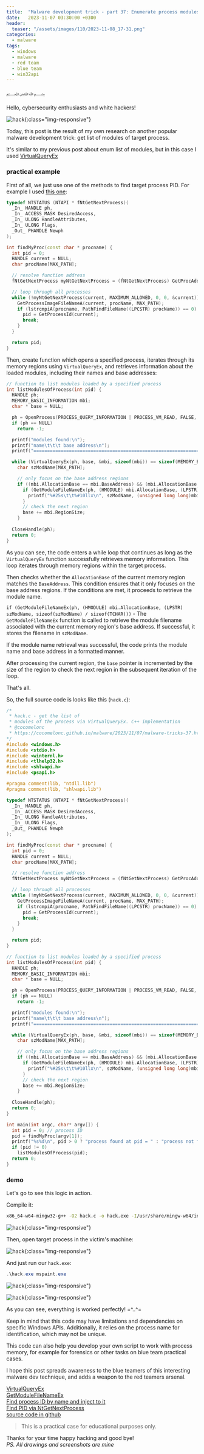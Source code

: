 ```yaml
---
title:  "Malware development trick - part 37: Enumerate process modules via VirtualQueryEx. Simple C++ example."
date:   2023-11-07 03:30:00 +0300
header:
  teaser: "/assets/images/110/2023-11-08_17-31.png"
categories:
  - malware
tags:
  - windows
  - malware
  - red team
  - blue team
  - win32api
---
```


﷽

Hello, cybersecurity enthusiasts and white hackers!        

![hack](/assets/images/110/2023-11-08_17-31.png){:class="img-responsive"}      

Today, this post is the result of my own research on another popular malware development trick: get list of modules of target process.     

It's similar to my previous post about enum list of modules, but in this case I used [VirtualQueryEx](https://learn.microsoft.com/en-us/windows/win32/api/memoryapi/nf-memoryapi-virtualqueryex)     

### practical example

First of all, we just use one of the methods to find target process PID. For example I used [this one](/malware/2023/05/26/malware-tricks-30.html):     

```cpp
typedef NTSTATUS (NTAPI * fNtGetNextProcess)(
  _In_ HANDLE ph,
  _In_ ACCESS_MASK DesiredAccess,
  _In_ ULONG HandleAttributes,
  _In_ ULONG Flags,
  _Out_ PHANDLE Newph
);

int findMyProc(const char * procname) {
  int pid = 0;
  HANDLE current = NULL;
  char procName[MAX_PATH];

  // resolve function address
  fNtGetNextProcess myNtGetNextProcess = (fNtGetNextProcess) GetProcAddress(GetModuleHandle("ntdll.dll"), "NtGetNextProcess");

  // loop through all processes
  while (!myNtGetNextProcess(current, MAXIMUM_ALLOWED, 0, 0, &current)) {
    GetProcessImageFileNameA(current, procName, MAX_PATH);
    if (lstrcmpiA(procname, PathFindFileName((LPCSTR) procName)) == 0) {
      pid = GetProcessId(current);
      break;
    }
  }

  return pid;
}
```

Then, create function which opens a specified process, iterates through its memory regions using `VirtualQueryEx`, and retrieves information about the loaded modules, including their names and base addresses:     

```cpp
// function to list modules loaded by a specified process
int listModulesOfProcess(int pid) {
  HANDLE ph;
  MEMORY_BASIC_INFORMATION mbi;
  char * base = NULL;

  ph = OpenProcess(PROCESS_QUERY_INFORMATION | PROCESS_VM_READ, FALSE, pid);
  if (ph == NULL)
    return -1;

  printf("modules found:\n");
  printf("name\t\t\t base address\n");
  printf("=================================================================================\n");

  while (VirtualQueryEx(ph, base, &mbi, sizeof(mbi)) == sizeof(MEMORY_BASIC_INFORMATION)) {
    char szModName[MAX_PATH];

    // only focus on the base address regions
    if ((mbi.AllocationBase == mbi.BaseAddress) && (mbi.AllocationBase != NULL)) {
      if (GetModuleFileNameEx(ph, (HMODULE) mbi.AllocationBase, (LPSTR) szModName, sizeof(szModName) / sizeof(TCHAR)))
        printf("%#25s\t\t%#10llx\n", szModName, (unsigned long long)mbi.AllocationBase);
      }
      // check the next region
      base += mbi.RegionSize;
    }
  
  CloseHandle(ph);
  return 0;
}
```

As you can see, the code enters a while loop that continues as long as the `VirtualQueryEx` function successfully retrieves memory information. This loop iterates through memory regions within the target process.     

Then checks whether the `AllocationBase` of the current memory region matches the `BaseAddress`. This condition ensures that it only focuses on the base address regions. If the conditions are met, it proceeds to retrieve the module name.     

`if (GetModuleFileNameEx(ph, (HMODULE) mbi.AllocationBase, (LPSTR) szModName, sizeof(szModName) / sizeof(TCHAR)))` - The `GetModuleFileNameEx` function is called to retrieve the module filename associated with the current memory region's base address. If successful, it stores the filename in `szModName`.    

If the module name retrieval was successful, the code prints the module name and base address in a formatted manner.     

After processing the current region, the `base` pointer is incremented by the size of the region to check the next region in the subsequent iteration of the loop.     

That's all.     

So, the full source code is looks like this (`hack.c`):     

```cpp
/*
 * hack.c - get the list of 
 * modules of the process via VirtualQueryEx. C++ implementation
 * @cocomelonc
 * https://cocomelonc.github.io/malware/2023/11/07/malware-tricks-37.html
*/
#include <windows.h>
#include <stdio.h>
#include <winternl.h>
#include <tlhelp32.h>
#include <shlwapi.h>
#include <psapi.h>

#pragma comment(lib, "ntdll.lib")
#pragma comment(lib, "shlwapi.lib")

typedef NTSTATUS (NTAPI * fNtGetNextProcess)(
  _In_ HANDLE ph,
  _In_ ACCESS_MASK DesiredAccess,
  _In_ ULONG HandleAttributes,
  _In_ ULONG Flags,
  _Out_ PHANDLE Newph
);

int findMyProc(const char * procname) {
  int pid = 0;
  HANDLE current = NULL;
  char procName[MAX_PATH];

  // resolve function address
  fNtGetNextProcess myNtGetNextProcess = (fNtGetNextProcess) GetProcAddress(GetModuleHandle("ntdll.dll"), "NtGetNextProcess");

  // loop through all processes
  while (!myNtGetNextProcess(current, MAXIMUM_ALLOWED, 0, 0, &current)) {
    GetProcessImageFileNameA(current, procName, MAX_PATH);
    if (lstrcmpiA(procname, PathFindFileName((LPCSTR) procName)) == 0) {
      pid = GetProcessId(current);
      break;
    }
  }

  return pid;
}

// function to list modules loaded by a specified process
int listModulesOfProcess(int pid) {
  HANDLE ph;
  MEMORY_BASIC_INFORMATION mbi;
  char * base = NULL;

  ph = OpenProcess(PROCESS_QUERY_INFORMATION | PROCESS_VM_READ, FALSE, pid);
  if (ph == NULL)
    return -1;

  printf("modules found:\n");
  printf("name\t\t\t base address\n");
  printf("=================================================================================\n");

  while (VirtualQueryEx(ph, base, &mbi, sizeof(mbi)) == sizeof(MEMORY_BASIC_INFORMATION)) {
    char szModName[MAX_PATH];

    // only focus on the base address regions
    if ((mbi.AllocationBase == mbi.BaseAddress) && (mbi.AllocationBase != NULL)) {
      if (GetModuleFileNameEx(ph, (HMODULE) mbi.AllocationBase, (LPSTR) szModName, sizeof(szModName) / sizeof(TCHAR)))
        printf("%#25s\t\t%#10llx\n", szModName, (unsigned long long)mbi.AllocationBase);
      }
      // check the next region
      base += mbi.RegionSize;
    }
  
  CloseHandle(ph);
  return 0;
}

int main(int argc, char* argv[]) {
  int pid = 0; // process ID
  pid = findMyProc(argv[1]);
  printf("%s%d\n", pid > 0 ? "process found at pid = " : "process not found. pid = ", pid);
  if (pid != 0)
    listModulesOfProcess(pid);
  return 0;
}
```

### demo

Let's go to see this logic in action.      

Compile it:     

```bash
x86_64-w64-mingw32-g++ -O2 hack.c -o hack.exe -I/usr/share/mingw-w64/include/ -s -ffunction-sections -fdata-sections -Wno-write-strings -fno-exceptions -fmerge-all-constants -static-libstdc++ -static-libgcc -fpermissive -lpsapi -lshlwapi
```

![hack](/assets/images/110/2023-11-08_17-15.png){:class="img-responsive"}      

Then, open target process in the victim's machine:     

![hack](/assets/images/110/2023-11-08_16-41.png){:class="img-responsive"}      

And just run our `hack.exe`:    

```powershell
.\hack.exe mspaint.exe
```

![hack](/assets/images/110/2023-11-08_17-13.png){:class="img-responsive"}      

![hack](/assets/images/110/2023-11-08_17-14.png){:class="img-responsive"}      

As you can see, everything is worked perfectly! =^..^=     

Keep in mind that this code may have limitations and dependencies on specific Windows APIs. Additionally, it relies on the process name for identification, which may not be unique.     

This code can also help you develop your own script to work with process memory, for example for forensics or other tasks on blue team practical cases.     

I hope this post spreads awareness to the blue teamers of this interesting malware dev technique, and adds a weapon to the red teamers arsenal.      

[VirtualQueryEx](https://learn.microsoft.com/en-us/windows/win32/api/memoryapi/nf-memoryapi-virtualqueryex)    
[GetModuleFileNameEx](https://learn.microsoft.com/en-us/windows/win32/api/psapi/nf-psapi-getmodulefilenameexa)    
[Find process ID by name and inject to it](/pentest/2021/09/29/findmyprocess.html)     
[Find PID via NtGetNextProcess](/malware/2023/05/26/malware-tricks-30.html)     
[source code in github](https://github.com/cocomelonc/meow/tree/master/2023-11-07-malware-trick-37)           

> This is a practical case for educational purposes only.

Thanks for your time happy hacking and good bye!         
*PS. All drawings and screenshots are mine*       
